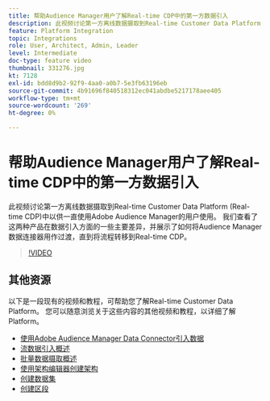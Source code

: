 ```yaml
---
title: 帮助Audience Manager用户了解Real-time CDP中的第一方数据引入
description: 此视频讨论第一方离线数据摄取到Real-time Customer Data Platform (Real-time CDP)中以供一直使用Adobe Audience Manager的用户使用。 我们查看了这两种产品在数据引入方面的一些主要差异，并展示了如何将Audience Manager数据连接器用作过渡，直到将流程转移到Real-time CDP。
feature: Platform Integration
topic: Integrations
role: User, Architect, Admin, Leader
level: Intermediate
doc-type: feature video
thumbnail: 331276.jpg
kt: 7128
exl-id: bdd8d9b2-92f9-4aa0-a0b7-5e3fb63196eb
source-git-commit: 4b91696f840518312ec041abdbe5217178aee405
workflow-type: tm+mt
source-wordcount: '269'
ht-degree: 0%

---
```


# 帮助Audience Manager用户了解Real-time CDP中的第一方数据引入

此视频讨论第一方离线数据摄取到Real-time Customer Data Platform (Real-time CDP)中以供一直使用Adobe Audience Manager的用户使用。 我们查看了这两种产品在数据引入方面的一些主要差异，并展示了如何将Audience Manager数据连接器用作过渡，直到将流程转移到Real-time CDP。


>[!VIDEO](https://video.tv.adobe.com/v/331276/?quality=12&learn=on)

## 其他资源

以下是一段现有的视频和教程，可帮助您了解Real-time Customer Data Platform。 您可以随意浏览关于这些内容的其他视频和教程，以详细了解Platform。

* [使用Adobe Audience Manager Data Connector引入数据](https://experienceleague.adobe.com/docs/platform-learn/tutorials/sources/ingest-data-from-aam.html?lang=en#sources)
* [流数据引入概述](https://experienceleague.adobe.com/docs/platform-learn/tutorials/data-ingestion/understanding-streaming-ingestion.html?lang=en#data-ingestion)
* [批量数据摄取概述](https://experienceleague.adobe.com/docs/platform-learn/tutorials/data-ingestion/batch-ingestion-overview.html?lang=en#data-ingestion)
* [使用架构编辑器创建架构](https://experienceleague.adobe.com/docs/experience-platform/xdm/tutorials/create-schema-ui.html?lang=en#getting-started)
* [创建数据集](https://experienceleague.adobe.com/docs/platform-learn/getting-started-for-data-architects-and-data-engineers/create-datasets.html?lang=en#permissions-required)
* [创建区段](https://experienceleague.adobe.com/docs/platform-learn/tutorials/segments/create-segments.html?lang=en#segments)
